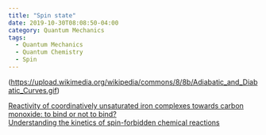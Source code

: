 ```yaml
---
title: "Spin state"
date: 2019-10-30T08:08:50-04:00
category: Quantum Mechanics
tags:
  - Quantum Mechanics
  - Quantum Chemistry
  - Spin
---
```


(https://upload.wikimedia.org/wikipedia/commons/8/8b/Adiabatic_and_Diabatic_Curves.gif)

[Reactivity of coordinatively unsaturated iron complexes towards carbon monoxide: to bind or not to bind?](https://pubs.rsc.org/en/content/articlehtml/2011/dt/c0dt01636e)  
[Understanding the kinetics of spin-forbidden chemical reactions](https://pubs.rsc.org/en/content/articlehtml/2007/cp/b614390c)  


